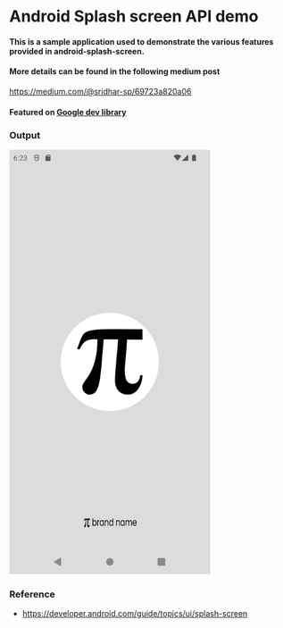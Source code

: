 # Android Splash screen API demo

#### This is a sample application used to demonstrate the various features provided in android-splash-screen. 
#### More details can be found in the following medium post

https://medium.com/@sridhar-sp/69723a820a06

#### Featured on [Google dev library](https://devlibrary.withgoogle.com/authors/sridhar-sp)


### Output

 <img src="https://raw.githubusercontent.com/sridhar-sp/android-splash-screen-demo/main/docs/images/splash_preview.png" data-canonical-src="https://raw.githubusercontent.com/sridhar-sp/android-splash-screen-demo/main/docs/images/splash_preview.png" width="360"  />


### Reference
* https://developer.android.com/guide/topics/ui/splash-screen
